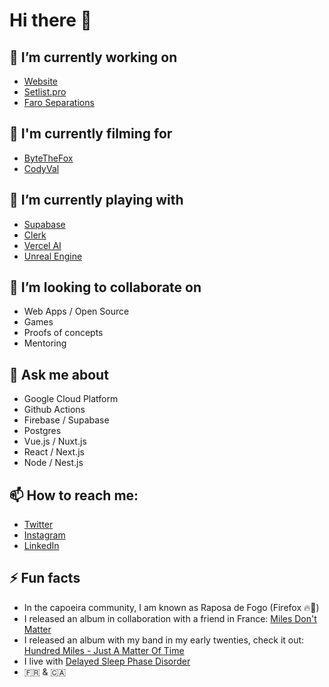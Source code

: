 # Hi there 👋

## 🔭 I’m currently working on

- [Website](https://valentinprugnaud.dev)
- [Setlist.pro](https://setlist.pro)
- [Faro Separations](https://faroseparations.com)

## 🎥 I'm currently filming for

- [ByteTheFox](https://www.youtube.com/@bytethefox)
- [CodyVal](https://www.twitch.tv/codyvalcode)

## 👾 I’m currently playing with

- [Supabase](https://supabase.com/)
- [Clerk](https://clerk.com)
- [Vercel AI](https://sdk.vercel.ai/)
- [Unreal Engine](https://www.unrealengine.com/en-US)

## 👯 I’m looking to collaborate on

- Web Apps / Open Source
- Games
- Proofs of concepts
- Mentoring

## 💬 Ask me about

- Google Cloud Platform
- Github Actions
- Firebase / Supabase
- Postgres
- Vue.js / Nuxt.js
- React / Next.js
- Node / Nest.js

## 📫 How to reach me:

- [Twitter](https://twitter.com/valentinprgnd)
- [Instagram](https://instagram.com/valentinprugnd)
- [LinkedIn](https://linkedin.com/in/valentinprugnaud)

## ⚡ Fun facts

- In the capoeira community, I am known as Raposa de Fogo (Firefox 🔥🦊)
- I released an album in collaboration with a friend in France: [Miles Don't Matter](https://music.apple.com/us/album/miles-dont-matter/1692916821)
- I released an album with my band in my early twenties, check it out: [Hundred Miles - Just A Matter Of Time](https://music.apple.com/us/album/just-a-matter-of-time/1627098910)
- I live with [Delayed Sleep Phase Disorder](https://en.wikipedia.org/wiki/Delayed_sleep_phase_disorder)
- 🇫🇷 & 🇨🇦
